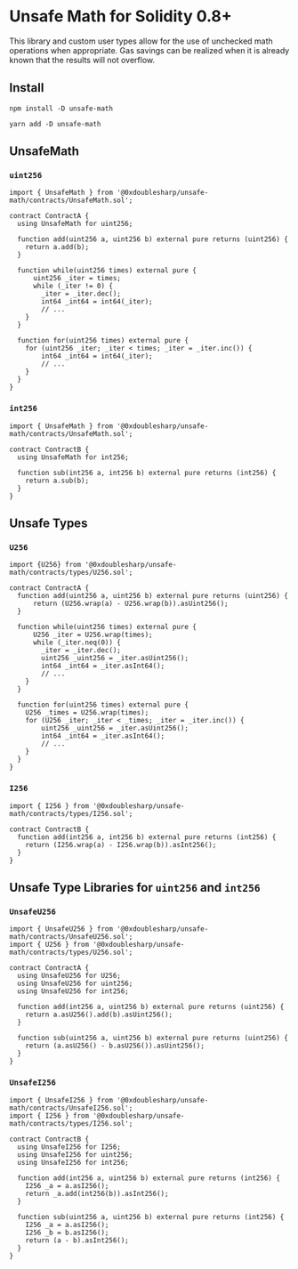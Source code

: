 # Unsafe Math for Solidity 0.8+

This library and custom user types allow for the use of unchecked math operations when appropriate. 
Gas savings can be realized when it is already known that the results will not overflow.

## Install

```shell
npm install -D unsafe-math
```

```shell
yarn add -D unsafe-math
```

## UnsafeMath

### `uint256`

```solidity
import { UnsafeMath } from '@0xdoublesharp/unsafe-math/contracts/UnsafeMath.sol';

contract ContractA {
  using UnsafeMath for uint256;

  function add(uint256 a, uint256 b) external pure returns (uint256) {
    return a.add(b);
  }

  function while(uint256 times) external pure {
      uint256 _iter = times;
      while (_iter != 0) {
        _iter = _iter.dec();
        int64 _int64 = int64(_iter);
        // ...
    }
  }

  function for(uint256 times) external pure {
    for (uint256 _iter; _iter < times; _iter = _iter.inc()) {
        int64 _int64 = int64(_iter);
        // ...
    }
  }
}
```

### `int256`

```solidity
import { UnsafeMath } from '@0xdoublesharp/unsafe-math/contracts/UnsafeMath.sol';

contract ContractB {
  using UnsafeMath for int256;

  function sub(int256 a, int256 b) external pure returns (int256) {
    return a.sub(b);
  }
}
```

## Unsafe Types

### `U256`

```solidity
import {U256} from '@0xdoublesharp/unsafe-math/contracts/types/U256.sol';

contract ContractA {
  function add(uint256 a, uint256 b) external pure returns (uint256) {
      return (U256.wrap(a) - U256.wrap(b)).asUint256();
  }

  function while(uint256 times) external pure {
      U256 _iter = U256.wrap(times);
      while (_iter.neq(0)) {
        _iter = _iter.dec();
        uint256 _uint256 = _iter.asUint256();
        int64 _int64 = _iter.asInt64();
        // ...
    }
  }

  function for(uint256 times) external pure {
    U256 _times = U256.wrap(times);
    for (U256 _iter; _iter < _times; _iter = _iter.inc()) {
        uint256 _uint256 = _iter.asUint256();
        int64 _int64 = _iter.asInt64();
        // ...
    }
  }
}
```

### `I256`

```solidity
import { I256 } from '@0xdoublesharp/unsafe-math/contracts/types/I256.sol';

contract ContractB {
  function add(int256 a, int256 b) external pure returns (int256) {
    return (I256.wrap(a) - I256.wrap(b)).asInt256();
  }
}
```

## Unsafe Type Libraries for `uint256` and `int256`

### `UnsafeU256`

```solidity
import { UnsafeU256 } from '@0xdoublesharp/unsafe-math/contracts/UnsafeU256.sol';
import { U256 } from '@0xdoublesharp/unsafe-math/contracts/types/U256.sol';

contract ContractA {
  using UnsafeU256 for U256;
  using UnsafeU256 for uint256;
  using UnsafeU256 for int256;

  function add(int256 a, uint256 b) external pure returns (uint256) {
    return a.asU256().add(b).asUint256();
  }

  function sub(uint256 a, uint256 b) external pure returns (uint256) {
    return (a.asU256() - b.asU256()).asUint256();
  }
}
```

### `UnsafeI256`

```solidity
import { UnsafeI256 } from '@0xdoublesharp/unsafe-math/contracts/UnsafeI256.sol';
import { I256 } from '@0xdoublesharp/unsafe-math/contracts/types/I256.sol';

contract ContractB {
  using UnsafeI256 for I256;
  using UnsafeI256 for uint256;
  using UnsafeI256 for int256;

  function add(int256 a, uint256 b) external pure returns (int256) {
    I256 _a = a.asI256();
    return _a.add(int256(b)).asInt256();
  }

  function sub(uint256 a, uint256 b) external pure returns (int256) {
    I256 _a = a.asI256();
    I256 _b = b.asI256();
    return (a - b).asInt256();
  }
}
```
